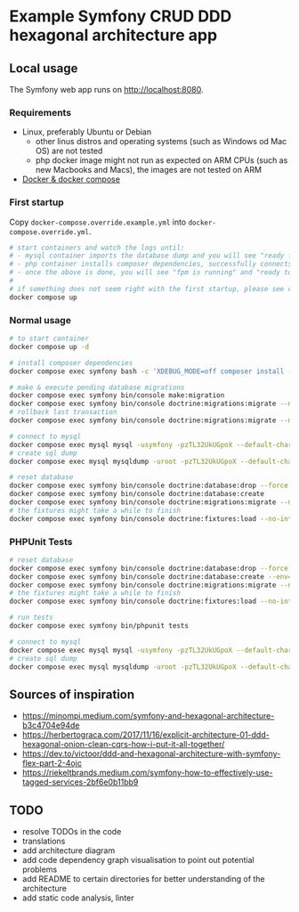 # Example Symfony CRUD DDD hexagonal architecture app

## Local usage

The Symfony web app runs on [http://localhost:8080](http://localhost:8080).

### Requirements

- Linux, preferably Ubuntu or Debian
  - other linus distros and operating systems (such as Windows od Mac OS) are not tested
  - php docker image might not run as expected on ARM CPUs (such as new Macbooks and Macs), the images are not tested on ARM
- [Docker & docker compose](https://docs.docker.com/engine/install/)

### First startup

Copy `docker-compose.override.example.yml` into `docker-compose.override.yml`.

```bash
# start containers and watch the logs until:
# - mysql container imports the database dump and you will see "ready for connections" in the mysql container logs
# - php container installs composer dependencies, successfully connects to mysql container and executes database migrations
# - once the above is done, you will see "fpm is running" and "ready to handle connections" in the php container logs
#
# if something does not seem right with the first startup, please see container logs and/or contact maintainer of this repository
docker compose up
```

### Normal usage

```bash
# to start container
docker compose up -d

# install composer dependencies
docker compose exec symfony bash -c 'XDEBUG_MODE=off composer install --prefer-dist --optimize-autoloader'

# make & execute pending database migrations
docker compose exec symfony bin/console make:migration
docker compose exec symfony bin/console doctrine:migrations:migrate --no-interaction --all-or-nothing
# rollback last transaction
docker compose exec symfony bin/console doctrine:migrations:migrate --no-interaction prev

# connect to mysql
docker compose exec mysql mysql -usymfony -pzTL32UkUGpoX --default-character-set=utf8mb4 symfony
# create sql dump
docker compose exec mysql mysqldump -uroot -pzTL32UkUGpoX --default-character-set=utf8mb4 symfony > ./mysql/init/1_symfony.sql

# reset database
docker compose exec symfony bin/console doctrine:database:drop --force
docker compose exec symfony bin/console doctrine:database:create
docker compose exec symfony bin/console doctrine:migrations:migrate --no-interaction --all-or-nothing
# the fixtures might take a while to finish
docker compose exec symfony bin/console doctrine:fixtures:load --no-interaction
```

### PHPUnit Tests

```bash
# reset database
docker compose exec symfony bin/console doctrine:database:drop --force --env=test
docker compose exec symfony bin/console doctrine:database:create --env=test
docker compose exec symfony bin/console doctrine:migrations:migrate --no-interaction --env=test --all-or-nothing
# the fixtures might take a while to finish
docker compose exec symfony bin/console doctrine:fixtures:load --no-interaction --env=test

# run tests
docker compose exec symfony bin/phpunit tests

# connect to mysql
docker compose exec mysql mysql -usymfony -pzTL32UkUGpoX --default-character-set=utf8mb4 symfony_test
# create sql dump
docker compose exec mysql mysqldump -uroot -pzTL32UkUGpoX --default-character-set=utf8mb4 symfony_test > ./mysql/init/3_symfony_crud_test.sql
```

## Sources of inspiration

- https://minompi.medium.com/symfony-and-hexagonal-architecture-b3c4704e94de
- https://herbertograca.com/2017/11/16/explicit-architecture-01-ddd-hexagonal-onion-clean-cqrs-how-i-put-it-all-together/
- https://dev.to/victoor/ddd-and-hexagonal-architecture-with-symfony-flex-part-2-4ojc
- https://riekeltbrands.medium.com/symfony-how-to-effectively-use-tagged-services-2bf6e0b11bb9

## TODO

- resolve TODOs in the code
- translations
- add architecture diagram
- add code dependency graph visualisation to point out potential problems
- add README to certain directories for better understanding of the architecture
- add static code analysis, linter